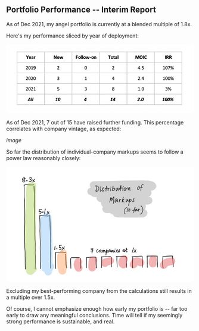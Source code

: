 ## Portfolio Performance -- Interim Report

As of Dec 2021, my angel portfolio is currently at a blended multiple of 1.8x. 

Here's my performance sliced by year of deployment: 

<img src="/assets/img/irr-table.png" class="image">

As of Dec 2021, 7 out of 15 have raised further funding.  This percentage correlates with company vintage, as expected:

*image*

So far the distribution of individual-company markups seems to follow a power law reasonably closely:

<img src="/assets/img/distribution-markups.jpg" class="image">

Excluding my best-performing company from the calculations still results in a multiple over 1.5x.  

Of course, I cannot emphasize enough how early my portfolio is -- far too early to draw any meaningful conclusions.  Time will tell if my seemingly strong performance is sustainable, and real. 
